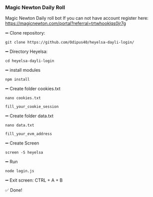 ### Magic Newton Daily Roll

Magic Newton Daily roll bot
If you can not have account register here:
https://magicnewton.com/portal?referral=trtwhooklqs0jr7g

➖ Clone repository:
```
git clone https://github.com/Odipus40/heyelsa-dayli-login/
```

➖ Directory Heyelsa:
```
cd heyelsa-dayli-login
```

➖ install modules
```
npm install
```

➖ Create folder cookies.txt
```
nano cookies.txt
```
`
fill_your_cookie_session
`

➖ Create folder data.txt
```
nano data.txt
```
`
fill_your_evm_address
`

➖ Create Screen
```
screen -S heyelsa
```
➖ Run
```
node login.js
```

➖ Exit screen:
CTRL + A + B

✅ Done!
